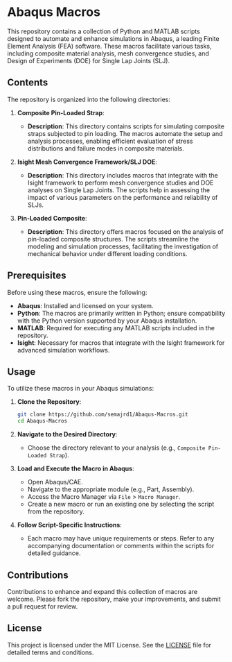 # Abaqus Macros

This repository contains a collection of Python and MATLAB scripts designed to automate and enhance simulations in Abaqus, a leading Finite Element Analysis (FEA) software. These macros facilitate various tasks, including composite material analysis, mesh convergence studies, and Design of Experiments (DOE) for Single Lap Joints (SLJ).

## Contents

The repository is organized into the following directories:

1. **Composite Pin-Loaded Strap**:
   - **Description**: This directory contains scripts for simulating composite straps subjected to pin loading. The macros automate the setup and analysis processes, enabling efficient evaluation of stress distributions and failure modes in composite materials.

2. **Isight Mesh Convergence Framework/SLJ DOE**:
   - **Description**: This directory includes macros that integrate with the Isight framework to perform mesh convergence studies and DOE analyses on Single Lap Joints. The scripts help in assessing the impact of various parameters on the performance and reliability of SLJs.

3. **Pin-Loaded Composite**:
   - **Description**: This directory offers macros focused on the analysis of pin-loaded composite structures. The scripts streamline the modeling and simulation processes, facilitating the investigation of mechanical behavior under different loading conditions.

## Prerequisites

Before using these macros, ensure the following:

- **Abaqus**: Installed and licensed on your system.
- **Python**: The macros are primarily written in Python; ensure compatibility with the Python version supported by your Abaqus installation.
- **MATLAB**: Required for executing any MATLAB scripts included in the repository.
- **Isight**: Necessary for macros that integrate with the Isight framework for advanced simulation workflows.

## Usage

To utilize these macros in your Abaqus simulations:

1. **Clone the Repository**:
   ```bash
   git clone https://github.com/semajrd1/Abaqus-Macros.git
   cd Abaqus-Macros
   ```

2. **Navigate to the Desired Directory**:
   - Choose the directory relevant to your analysis (e.g., `Composite Pin-Loaded Strap`).

3. **Load and Execute the Macro in Abaqus**:
   - Open Abaqus/CAE.
   - Navigate to the appropriate module (e.g., Part, Assembly).
   - Access the Macro Manager via `File` > `Macro Manager`.
   - Create a new macro or run an existing one by selecting the script from the repository.

4. **Follow Script-Specific Instructions**:
   - Each macro may have unique requirements or steps. Refer to any accompanying documentation or comments within the scripts for detailed guidance.

## Contributions

Contributions to enhance and expand this collection of macros are welcome. Please fork the repository, make your improvements, and submit a pull request for review.

## License

This project is licensed under the MIT License. See the [LICENSE](LICENSE) file for detailed terms and conditions.

